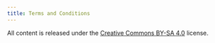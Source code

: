 ```yaml
---
title: Terms and Conditions
---
```


All content is released under the [Creative Commons BY-SA 4.0](https://creativecommons.org/licenses/by-sa/4.0/) license.
